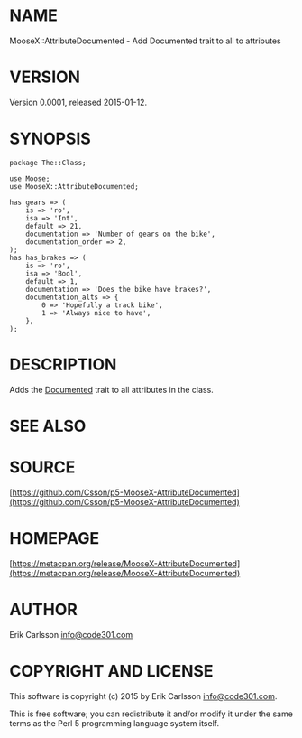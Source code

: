 # NAME

MooseX::AttributeDocumented - Add Documented trait to all to attributes

# VERSION

Version 0.0001, released 2015-01-12.

# SYNOPSIS

    package The::Class;

    use Moose;
    use MooseX::AttributeDocumented;

    has gears => (
        is => 'ro',
        isa => 'Int',
        default => 21,
        documentation => 'Number of gears on the bike',
        documentation_order => 2,
    );
    has has_brakes => (
        is => 'ro',
        isa => 'Bool',
        default => 1,
        documentation => 'Does the bike have brakes?',
        documentation_alts => {
            0 => 'Hopefully a track bike',
            1 => 'Always nice to have',
        },
    );

# DESCRIPTION

Adds the [Documented](https://metacpan.org/pod/MooseX::AttributeDocumented) trait to all attributes in the class.

# SEE ALSO

# SOURCE

[https://github.com/Csson/p5-MooseX-AttributeDocumented](https://github.com/Csson/p5-MooseX-AttributeDocumented)

# HOMEPAGE

[https://metacpan.org/release/MooseX-AttributeDocumented](https://metacpan.org/release/MooseX-AttributeDocumented)

# AUTHOR

Erik Carlsson <info@code301.com>

# COPYRIGHT AND LICENSE

This software is copyright (c) 2015 by Erik Carlsson <info@code301.com>.

This is free software; you can redistribute it and/or modify it under
the same terms as the Perl 5 programming language system itself.
